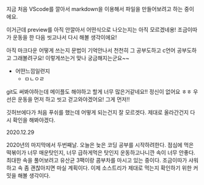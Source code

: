 지금 처음 VScode를 깔아서 markdown을 이용해서 파일을 만들어보려고 하는 중이에요. 

이거근데 preview를 아직 안깔아서 어떤식으로 나오는지는 아직 모르겠네용!
조금이따가 운동을 한 다음 씻고나서 다시 해볼 생각이에요!

아직 마크다운 어떻게 쓰는지 문법이 기억안나서 천천히 그 공부도하고 c언어 공부도하고 그래볼려구요!
    이렇게쓰는거 맞나
        궁금해지는군요~~

+ 어떤느낌일련지
    + ㅁㄴㅇㄹ


git도 써봐야하는데 메이플도 해야하고 할게 너무 많은거같네요!! 정신이 없어요 ㅎㅎ
우선은 운동을 먼저 하고 씻고 걷고와야겠어요! 그게 먼저!!


깃허브에다가 처음 푸쉬를 했는데 어떻게 되는건지 잘 모르겟다. 제대로 올라간건지 다시 확인을 해봐야겠다.



2020.12.29

2020년의 마지막에서 두번째날.
오늘은 늦은 코딩 공부를 시작하려한다. 점심에 먹은 떡볶이가 너무 매운탓인지, 너무 급하게먹은 탓인지 운동하고나니깐 속이 너무 안좋다.
최대한 속을 풀어보려고 유산균 3팩이랑 콤부차를 마시고 있는 중이다. 조금이따가 샤워하고 속 좀 괜찮아지면 마실 계획이다.
이제 소스트리가 제대로 먹는지 확인하기 위한 커밋을 해볼 생각이다.
